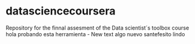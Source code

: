# datasciencecoursera
Repository for the finnal assesment of the Data scientist´s toolbox course
hola probando esta herramienta - 
New text
algo nuevo
santefesito lindo
